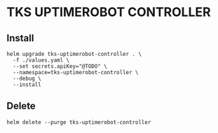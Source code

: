 # TKS UPTIMEROBOT CONTROLLER

## Install

```
helm upgrade tks-uptimerobot-controller . \
  -f ./values.yaml \
  --set secrets.apiKey="@TODO" \
  --namespace=tks-uptimerobot-controller \
  --debug \
  --install
```
## Delete

```
helm delete --purge tks-uptimerobot-controller
```
